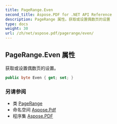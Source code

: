 ```yaml
---
title: PageRange.Even
second_title: Aspose.PDF for .NET API Reference
description: PageRange 属性。获取或设置偶数页的设置
type: docs
weight: 30
url: /zh/net/aspose.pdf/pagerange/even/
---
```

## PageRange.Even 属性

获取或设置偶数页的设置。

```csharp
public byte Even { get; set; }
```

### 另请参阅

* 类 [PageRange](../)
* 命名空间 [Aspose.Pdf](../../../aspose.pdf/)
* 程序集 [Aspose.PDF](../../../)